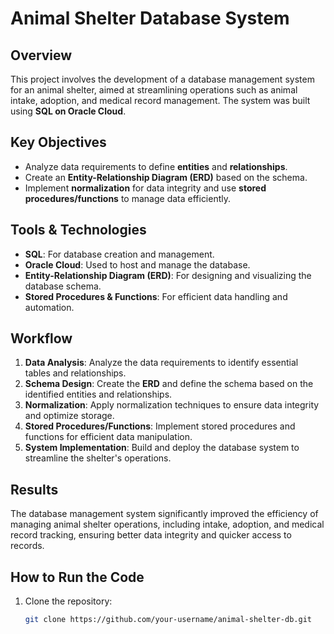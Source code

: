 # **Animal Shelter Database System**

## **Overview**
This project involves the development of a database management system for an animal shelter, aimed at streamlining operations such as animal intake, adoption, and medical record management. The system was built using **SQL on Oracle Cloud**.

## **Key Objectives**
- Analyze data requirements to define **entities** and **relationships**.
- Create an **Entity-Relationship Diagram (ERD)** based on the schema.
- Implement **normalization** for data integrity and use **stored procedures/functions** to manage data efficiently.

## **Tools & Technologies**
- **SQL**: For database creation and management.
- **Oracle Cloud**: Used to host and manage the database.
- **Entity-Relationship Diagram (ERD)**: For designing and visualizing the database schema.
- **Stored Procedures & Functions**: For efficient data handling and automation.

## **Workflow**
1. **Data Analysis**: Analyze the data requirements to identify essential tables and relationships.
2. **Schema Design**: Create the **ERD** and define the schema based on the identified entities and relationships.
3. **Normalization**: Apply normalization techniques to ensure data integrity and optimize storage.
4. **Stored Procedures/Functions**: Implement stored procedures and functions for efficient data manipulation.
5. **System Implementation**: Build and deploy the database system to streamline the shelter's operations.

## **Results**
The database management system significantly improved the efficiency of managing animal shelter operations, including intake, adoption, and medical record tracking, ensuring better data integrity and quicker access to records.

## **How to Run the Code**
1. Clone the repository:
   ```bash
   git clone https://github.com/your-username/animal-shelter-db.git
